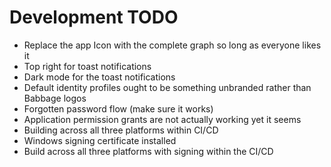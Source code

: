 # Development TODO

- Replace the app Icon with the complete graph so long as everyone likes it
- Top right for toast notifications
- Dark mode for the toast notifications
- Default identity profiles ought to be something unbranded rather than Babbage logos
- Forgotten password flow (make sure it works)
- Application permission grants are not actually working yet it seems
- Building across all three platforms within CI/CD
- Windows signing certificate installed
- Build across all three platforms with signing within the CI/CD